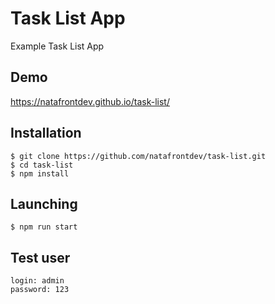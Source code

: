 # Task List App

Example Task List App

## Demo

https://natafrontdev.github.io/task-list/

## Installation

```
$ git clone https://github.com/natafrontdev/task-list.git
$ cd task-list
$ npm install
```
## Launching

```
$ npm run start
```
## Test user

```
login: admin
password: 123
```
